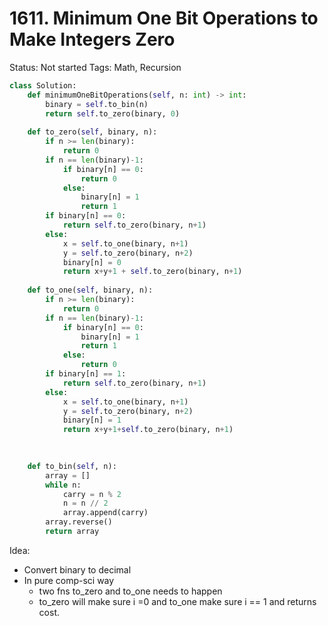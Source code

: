 # 1611. Minimum One Bit Operations to Make Integers Zero

Status: Not started
Tags: Math, Recursion

```python
class Solution:
    def minimumOneBitOperations(self, n: int) -> int:
        binary = self.to_bin(n)
        return self.to_zero(binary, 0)
    
    def to_zero(self, binary, n):
        if n >= len(binary):
            return 0
        if n == len(binary)-1:
            if binary[n] == 0:
                return 0
            else:
                binary[n] = 1
                return 1
        if binary[n] == 0:
            return self.to_zero(binary, n+1)
        else:
            x = self.to_one(binary, n+1)
            y = self.to_zero(binary, n+2)
            binary[n] = 0
            return x+y+1 + self.to_zero(binary, n+1)
    
    def to_one(self, binary, n):
        if n >= len(binary):
            return 0
        if n == len(binary)-1:
            if binary[n] == 0:
                binary[n] = 1
                return 1
            else:
                return 0
        if binary[n] == 1:
            return self.to_zero(binary, n+1) 
        else:
            x = self.to_one(binary, n+1)
            y = self.to_zero(binary, n+2)
            binary[n] = 1
            return x+y+1+self.to_zero(binary, n+1)
        

    
    def to_bin(self, n):
        array = []
        while n:
            carry = n % 2
            n = n // 2
            array.append(carry)
        array.reverse()
        return array
```

Idea:

- Convert binary to decimal
- In pure comp-sci way
    - two fns to_zero and to_one needs to happen
    - to_zero will make sure i =0 and to_one make sure i == 1 and returns cost.